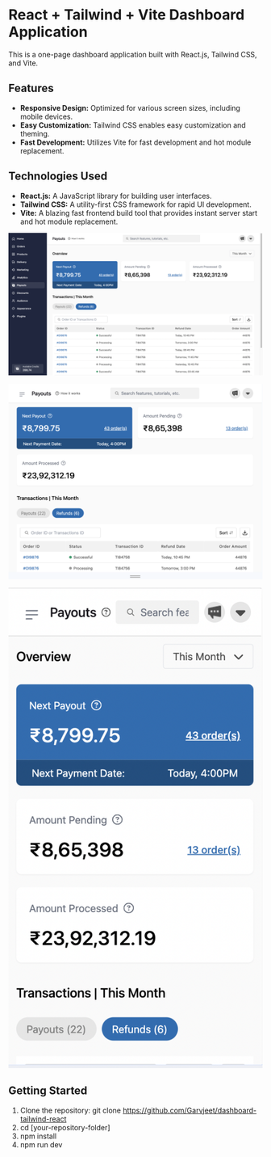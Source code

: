 # React + Tailwind + Vite Dashboard Application

This is a one-page dashboard application built with React.js, Tailwind CSS, and Vite.

## Features
- **Responsive Design:** Optimized for various screen sizes, including mobile devices.
- **Easy Customization:** Tailwind CSS enables easy customization and theming.
- **Fast Development:** Utilizes Vite for fast development and hot module replacement.

## Technologies Used
- **React.js:** A JavaScript library for building user interfaces.
- **Tailwind CSS:** A utility-first CSS framework for rapid UI development.
- **Vite:** A blazing fast frontend build tool that provides instant server start and hot module replacement.

![Desktop view](./public/screenshots/desktop.png)

![Tablet view](./public/screenshots/tablet.png)

![Mobile view](./public/screenshots/mobile.png)


## Getting Started

1. Clone the repository: git clone https://github.com/Garvjeet/dashboard-tailwind-react
2. cd [your-repository-folder] 
3. npm install
4. npm run dev



